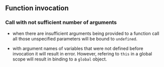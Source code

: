 ## Function invocation

### Call with not sufficient number of arguments

* when there are insufficient arguments being provided to a function call all those unspecified parameters will be bound to `undefined`.

* with argument names of variables that were not defined before invocation it will result in error. However, refering to `this` in a global scope will result in binding to a `global` object.
